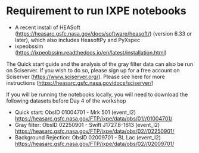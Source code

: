 # Requirement to run IXPE notebooks

- A recent install of HEASoft (https://heasarc.gsfc.nasa.gov/docs/software/heasoft/) (version 6.33 or later), which also includes HeasoftPy and PyXspec
- ixpeobssim (https://ixpeobssim.readthedocs.io/en/latest/installation.html)

The Quick start guide and the analysis of the gray filter data can also be run on Sciserver. If you wish to do so, please sign up for a free account on Sciserver (https://www.sciserver.org/). Please see here for more instructions (https://heasarc.gsfc.nasa.gov/docs/sciserver/)

If you will be running the notebooks locally, you will need to download the following datasets before Day 4 of the workshop

- Quick start: ObsID 01004701 - Mrk 501 (event_l2) https://heasarc.gsfc.nasa.gov/FTP/ixpe/data/obs/01//01004701/
- Gray filter: ObsID 02250901 - Swift J1727.8-1613 (event_l2) https://heasarc.gsfc.nasa.gov/FTP/ixpe/data/obs/02//02250901/ 
- Background Rejection: ObsID 02009701 - BL Lac (event_l2) https://heasarc.gsfc.nasa.gov/FTP/ixpe/data/obs/02//02009701/
